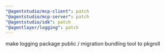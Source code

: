 ```yaml
---
"@agentstudio/mcp-client": patch
"@agentstudio/mcp-server": patch
"@agentstudio/sdk": patch
"@agentlayer/logging": patch
---
```


make logging package public / migration bundling tool to pkgroll
